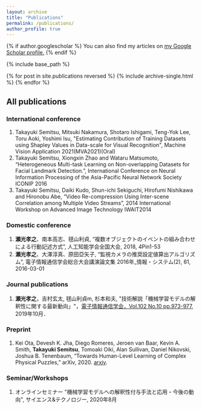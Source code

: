 ```yaml
---
layout: archive
title: "Publications"
permalink: /publications/
author_profile: true
---
```


{% if author.googlescholar %}
  You can also find my articles on <u><a href="{{author.googlescholar}}">my Google Scholar profile</a>.</u>
{% endif %}

{% include base_path %}

{% for post in site.publications reversed %}
  {% include archive-single.html %}
{% endfor %}

## All publications
### International conference

1. Takayuki Semitsu, Mitsuki Nakamura, Shotaro Ishigami, Teng-Yok Lee, Toru Aoki, Yoshimi Isu, "Estimating Contribution of Training Datasets using Shapley Values in Data-scale for Visual Recognition", Machine Vision Application 2021(MVA2021)(Oral)
2. Takayuki Semitsu, Xiongxin Zhao and Wataru Matsumoto, “Heterogeneous Multi-task Learning on Non-overlapping Datasets for Facial Landmark Detection.”, International Conference on Neural Information Processing of the Asia-Pacific Neural Network Society ICONIP 2016
3. Takayuki Semitsu, Daiki Kudo, Shun-ichi Sekiguchi, Hirofumi Nishikawa and Hironobu Abe, “Video Re-compression Using Inter-scene Correlation among Multiple Video Streams”, 2014 International Workshop on Advanced Image Technology IWAIT2014  

### Domestic conference
1. **瀬光孝之**、南本高志、毬山利貞, “複数オブジェクトのイベントの組み合わせによる行動記述方式”, 人工知能学会全国大会, 2018, 4Pin1-53
1. **瀬光孝之**、大澤淳真、原田亞矢子, “監視カメラの推奨設定値算出アルゴリズム”, 電子情報通信学会総合大会講演論文集 2016年_情報・システム(2), 61, 2016-03-01


### Journal publications
1. **瀬光孝之**，吉村玄太, 毬山利貞m, 杉本和夫, "技術解説「機械学習モデルの解釈性に関する最新動向」"，[電子情報通信学会，Vol.102 No.10 pp.973-977](https://app.journal.ieice.org/trial/102_10/k102_10_973/index.html), 2019年10月．

### Preprint
1. Kei Ota, Devesh K. Jha, Diego Romeres, Jeroen van Baar, Kevin A. Smith, **Takayuki Semitsu**, Tomoaki Oiki, Alan Sullivan, Daniel Nikovski, Joshua B. Tenenbaum, “Towards Human-Level Learning of Complex Physical Puzzles,” arXiv, 2020. [arxiv](https://arxiv.org/abs/2011.07193).

### Seminar/Workshops
1. オンラインセミナー "機械学習モデルへの解釈性付与手法と応用・今後の動向", サイエンス&テクノロジー, 2020年8月
